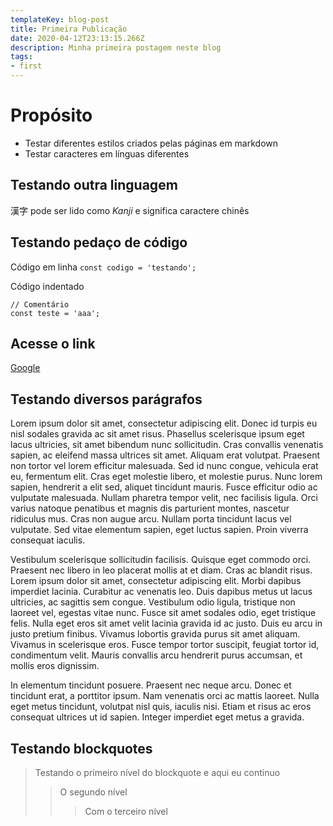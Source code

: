 ```yaml
---
templateKey: blog-post
title: Primeira Publicação
date: 2020-04-12T23:13:15.266Z
description: Minha primeira postagem neste blog
tags:
- first
---
```

# Propósito

- Testar diferentes estilos criados pelas páginas em markdown
- Testar caracteres em línguas diferentes


## Testando outra linguagem

<ruby lang="jp">漢字</ruby> pode ser lido como *Kanji* e significa caractere chinês


## Testando pedaço de código 

Código em linha `const codigo = 'testando';`

Código indentado

    // Comentário
    const teste = 'aaa';

## Acesse o link

<a target="_blank" href="https://google.com">Google</a>

## Testando diversos parágrafos

Lorem ipsum dolor sit amet, consectetur adipiscing elit. Donec id turpis eu nisl sodales gravida ac sit amet risus. Phasellus scelerisque ipsum eget lacus ultricies, sit amet bibendum nunc sollicitudin. Cras convallis venenatis sapien, ac eleifend massa ultrices sit amet. Aliquam erat volutpat. Praesent non tortor vel lorem efficitur malesuada. Sed id nunc congue, vehicula erat eu, fermentum elit. Cras eget molestie libero, et molestie purus. Nunc lorem sapien, hendrerit a elit sed, aliquet tincidunt mauris. Fusce efficitur odio ac vulputate malesuada. Nullam pharetra tempor velit, nec facilisis ligula. Orci varius natoque penatibus et magnis dis parturient montes, nascetur ridiculus mus. Cras non augue arcu. Nullam porta tincidunt lacus vel vulputate. Sed vitae elementum sapien, eget luctus sapien. Proin viverra consequat iaculis.

Vestibulum scelerisque sollicitudin facilisis. Quisque eget commodo orci. Praesent nec libero in leo placerat mollis at et diam. Cras ac blandit risus. Lorem ipsum dolor sit amet, consectetur adipiscing elit. Morbi dapibus imperdiet lacinia. Curabitur ac venenatis leo. Duis dapibus metus ut lacus ultricies, ac sagittis sem congue. Vestibulum odio ligula, tristique non laoreet vel, egestas vitae nunc. Fusce sit amet sodales odio, eget tristique felis. Nulla eget eros sit amet velit lacinia gravida id ac justo. Duis eu arcu in justo pretium finibus. Vivamus lobortis gravida purus sit amet aliquam. Vivamus in scelerisque eros. Fusce tempor tortor suscipit, feugiat tortor id, condimentum velit. Mauris convallis arcu hendrerit purus accumsan, et mollis eros dignissim.

In elementum tincidunt posuere. Praesent nec neque arcu. Donec et tincidunt erat, a porttitor ipsum. Nam venenatis orci ac mattis laoreet. Nulla eget metus tincidunt, volutpat nisl quis, iaculis nisi. Etiam et risus ac eros consequat ultrices ut id sapien. Integer imperdiet eget metus a gravida.

## Testando blockquotes

> Testando o primeiro nível do blockquote
> e aqui eu continuo
>> O segundo nível
>>> Com o terceiro nível
